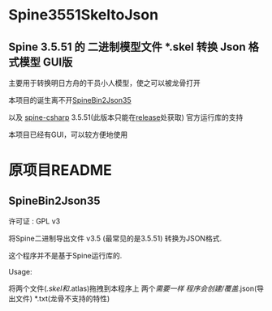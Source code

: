 # Spine3551SkeltoJson

## Spine 3.5.51 的 二进制模型文件 *.skel 转换 Json 格式模型 GUI版

主要用于转换明日方舟的干员小人模型，使之可以被龙骨打开

本项目的诞生离不开[SpineBin2Json35](https://github.com/huix-oldcat/SpineBin2Json35) 

以及 [spine-csharp](https://github.com/EsotericSoftware/spine-runtimes/tree/3.5/spine-csharp) 3.5.51(此版本只能在[release](https://github.com/EsotericSoftware/spine-runtimes/releases/tag/3.5.51)处获取) 官方运行库的支持

本项目已经有GUI，可以较方便地使用

# 原项目README

## SpineBin2Json35

许可证 : GPL v3

将Spine二进制导出文件 v3.5 (最常见的是3.5.51) 转换为JSON格式.

这个程序并不是基于Spine运行库的.

Usage:

将两个文件(*.skel和*.atlas)拖拽到本程序上
两个*需要一样
程序会创建/覆盖*.json(导出文件) *.txt(龙骨不支持的特性)

